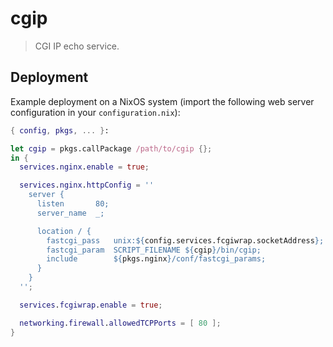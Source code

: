 cgip
====

> CGI IP echo service.

Deployment
----------

Example deployment on a NixOS system (import the following web server
configuration in your `configuration.nix`):

```nix
{ config, pkgs, ... }:

let cgip = pkgs.callPackage /path/to/cgip {};
in {
  services.nginx.enable = true;

  services.nginx.httpConfig = ''
    server {
      listen       80;
      server_name  _;

      location / {
        fastcgi_pass   unix:${config.services.fcgiwrap.socketAddress};
        fastcgi_param  SCRIPT_FILENAME ${cgip}/bin/cgip;
        include        ${pkgs.nginx}/conf/fastcgi_params;
      }
    }
  '';

  services.fcgiwrap.enable = true;

  networking.firewall.allowedTCPPorts = [ 80 ];
}
```
